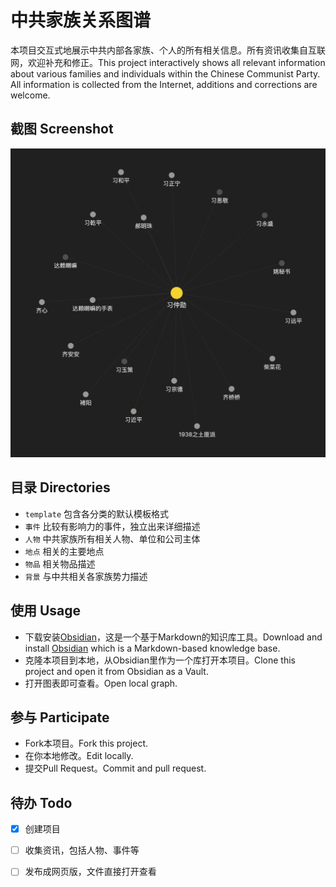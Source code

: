# 中共家族关系图谱

本项目交互式地展示中共内部各家族、个人的所有相关信息。所有资讯收集自互联网，欢迎补充和修正。This project interactively shows all relevant information about various families and individuals within the Chinese Communist Party. All information is collected from the Internet, additions and corrections are welcome.

## 截图 Screenshot

![](assets/20211214145118.png)

## 目录 Directories

- `template` 包含各分类的默认模板格式
- `事件` 比较有影响力的事件，独立出来详细描述
- `人物` 中共家族所有相关人物、单位和公司主体
- `地点` 相关的主要地点
- `物品` 相关物品描述
- `背景` 与中共相关各家族势力描述

## 使用 Usage

- 下载安装[Obsidian](https://obsidian.md/)，这是一个基于Markdown的知识库工具。Download and install [Obsidian](https://obsidian.md/) which is a Markdown-based knowledge base.
- 克隆本项目到本地，从Obsidian里作为一个库打开本项目。Clone this project and open it from Obsidian as a Vault.
- 打开图表即可查看。Open local graph.

## 参与 Participate

- Fork本项目。Fork this project.
- 在你本地修改。Edit locally.
- 提交Pull Request。Commit and pull request.

## 待办 Todo

- [x] 创建项目
- [ ] 收集资讯，包括人物、事件等
- [ ] 发布成网页版，文件直接打开查看

